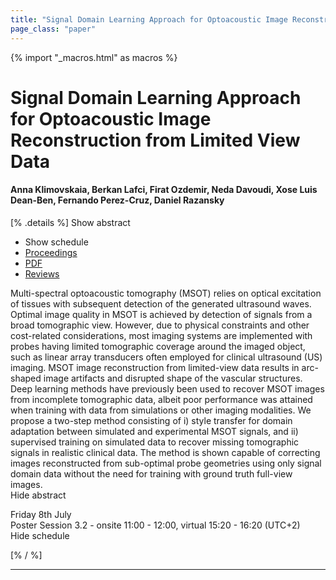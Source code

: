 ```yaml
---
title: "Signal Domain Learning Approach for Optoacoustic Image Reconstruction from Limited View Data"
page_class: "paper"
---
```


{% import "_macros.html" as macros %}

# Signal Domain Learning Approach for Optoacoustic Image Reconstruction from Limited View Data

#### Anna Klimovskaia, Berkan Lafci, Firat Ozdemir, Neda Davoudi, Xose Luis Dean-Ben, Fernando Perez-Cruz, Daniel Razansky

[% .details %]
<a class="toggle_visibility" data-selector=".abstract" data-level="3">Show abstract</a>
- <a class="toggle_visibility" data-selector=".schedule" data-level="3">Show schedule</a>
- <a href="">Proceedings</a>
- <a href="https://openreview.net/pdf?id=9NOyrfUBtx1">PDF</a>
- <a href="https://openreview.net/forum?id=9NOyrfUBtx1">Reviews</a>

<p>
    <span class="abstract">
        Multi-spectral optoacoustic tomography (MSOT) relies on optical excitation of tissues with subsequent detection of the generated ultrasound waves. Optimal image quality in MSOT is achieved by detection of signals from a broad tomographic view. However, due to physical constraints and other cost-related considerations, most imaging systems are implemented with probes having limited tomographic coverage around the imaged object, such as linear array transducers often employed for clinical ultrasound (US) imaging. MSOT image reconstruction from limited-view data results in arc-shaped image artifacts and disrupted shape of the vascular structures. Deep learning methods have previously been used to recover MSOT images from incomplete tomographic data, albeit poor performance was attained when training with data from simulations or other imaging modalities. We propose a two-step method consisting of i) style transfer for domain adaptation between simulated and experimental MSOT signals, and ii) supervised training on simulated data to recover missing tomographic signals in realistic clinical data. The method is shown capable of correcting images reconstructed from sub-optimal probe geometries using only signal domain data without the need for training with ground truth full-view images.
        <br>
        <span class="actions"><a class="toggle_visibility" data-level="2">Hide abstract</a></span>
    </span>
</p>

<p>
    <span class="schedule">
        Friday 8th July<br>Poster Session 3.2 - onsite 11:00 - 12:00, virtual 15:20 - 16:20 (UTC+2)
        <br>
        <span class="actions"><a class="toggle_visibility" data-level="2">Hide schedule</a></span>
    </span>
</p>

[% / %]


---
<!-- { macros.presentation('', '', 720, 450) } -->
